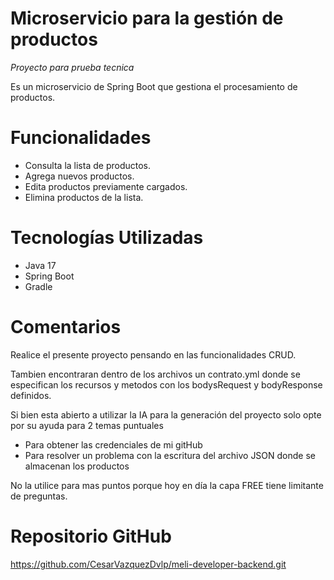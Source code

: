 # Microservicio para la gestión de productos
*Proyecto para prueba tecnica*

Es un microservicio de Spring Boot que gestiona el procesamiento de productos. 

# Funcionalidades
- Consulta la lista de productos.
- Agrega nuevos productos.
- Edita productos previamente cargados.
- Elimina productos de la lista.

# Tecnologías Utilizadas
- Java 17
- Spring Boot
- Gradle

# Comentarios
Realice el presente proyecto pensando en las funcionalidades CRUD.

Tambien encontraran dentro de los archivos un contrato.yml donde se especifican los recursos y metodos con los bodysRequest y bodyResponse definidos.

Si bien esta abierto a utilizar la IA para la generación del proyecto solo opte por su ayuda para 2 temas puntuales
- Para obtener las credenciales de mi gitHub
- Para resolver un problema con la escritura del archivo JSON donde se almacenan los productos
  
No la utilice para mas puntos porque hoy en día la capa FREE tiene limitante de preguntas.

# Repositorio GitHub
https://github.com/CesarVazquezDvlp/meli-developer-backend.git
